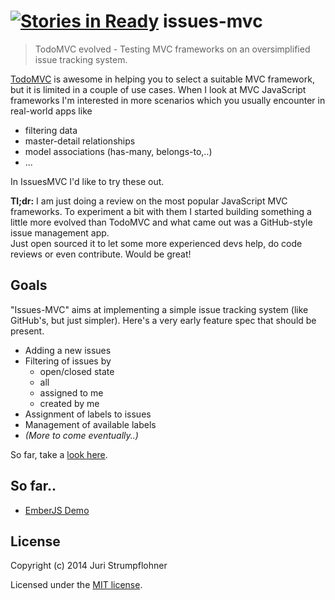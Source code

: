 [![Stories in Ready](https://badge.waffle.io/juristr/issues-mvc.png?label=ready&title=Ready)](https://waffle.io/juristr/issues-mvc)
issues-mvc
==========

> TodoMVC evolved - Testing MVC frameworks on an oversimplified issue tracking system.

[TodoMVC](http://todomvc.com/) is awesome in helping you to select a suitable MVC framework, but it is limited in a couple of use cases. When I look at MVC JavaScript frameworks I'm interested in more scenarios which you usually encounter in real-world apps like

- filtering data
- master-detail relationships
- model associations (has-many, belongs-to,..)
- ...

In IssuesMVC I'd like to try these out.

**Tl;dr:** I am just doing a review on the most popular JavaScript MVC frameworks. To experiment a bit with them I started building something a little more evolved than TodoMVC and what came out was a GitHub-style issue management app.  
Just open sourced it to let some more experienced devs help, do code reviews or even contribute. Would be great!

## Goals

"Issues-MVC" aims at implementing a simple issue tracking system (like GitHub's, but just simpler). Here's a very early feature spec that should be present.

- Adding a new issues
- Filtering of issues by
  - open/closed state
  - all
  - assigned to me
  - created by me
- Assignment of labels to issues
- Management of available labels
- _(More to come eventually..)_

So far, take a [look here](https://github.com/juristr/issues-mvc/issues).

## So far..

- [EmberJS Demo](http://juristr.com/issues-mvc/ember/index.html)

## License

Copyright (c) 2014 Juri Strumpflohner

Licensed under the [MIT license](https://github.com/juristr/issues-mvc/blob/master/LICENSE).
